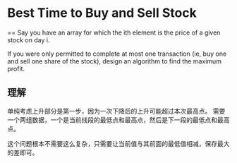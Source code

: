 # Best Time to Buy and Sell Stock
==
Say you have an array for which the ith element is the price of a given stock on day i.

If you were only permitted to complete at most one transaction (ie, buy one and sell one share of the stock), design an algorithm to find the maximum profit.

## 理解
单纯考虑上升部分是第一步，因为一次下降后的上升可能超过本次最高点。
需要一个两组数据，一个是当前线段的最低点和最高点，然后是下一段的最低点和最高点。<br>

这个问题根本不需要这么复杂，只需要让当前值与其前面的最低值相减，保存最大的差即可。